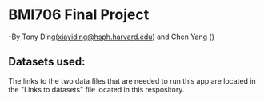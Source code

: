 # BMI706 Final Project

-By Tony Ding(xiayiding@hsph.harvard.edu) and Chen Yang ()

## Datasets used:
The links to the two data files that are needed to run this app are located in the "Links to datasets" file located in this respository.
